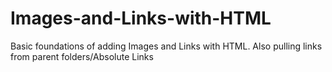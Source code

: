 # Images-and-Links-with-HTML
Basic foundations of adding Images and Links with HTML. Also pulling links from parent folders/Absolute Links 

